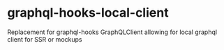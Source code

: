 # graphql-hooks-local-client
Replacement for graphql-hooks GraphQLClient allowing for local graphql client for SSR or mockups
